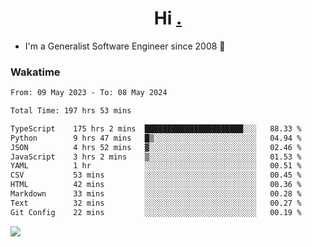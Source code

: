 <h1 align="center">Hi <a href="https://www.hackerrank.com/erasmosaraujo">.</a></h1>
 
- I'm a Generalist Software Engineer  since 2008 🚀
<!--  
<p align="left">
  <a href="https://github.com/erasmosoares/github-readme-stats">
    <img
      align="center"
      src="https://github-readme-stats.vercel.app/api/top-langs/?username=erasmosoares&theme=radical&layout=compact"
    />
  </a>
  <a href="https://github.com/erasmosoares/github-readme-stats">
    [![Harlok's WakaTime stats](https://github-readme-stats.vercel.app/api/wakatime?username=ffflabs)](https://github.com/anuraghazra/github-readme-stats)
  </a>
</p>

<!--
 ### Repo 
 
<p align="left">
 <a href="https://github.com/erasmosoares/github-readme-stats">
    <img
      align="center"
      height="165"
      src="https://github-readme-stats.vercel.app/api/pin?username=erasmosoares&repo=sample-node&title_color=fff&icon_color=f9f9f9&text_color=9f9f9f&bg_color=151515"
    />
  </a>
  <a href="https://github.com/erasmosoares/github-readme-stats">
    <img
      align="center"
      height="165"
      src="https://github-readme-stats.vercel.app/api/pin?username=erasmosoares&repo=sample-node&title_color=fff&icon_color=f9f9f9&text_color=9f9f9f&bg_color=151515"
    />
  </a>
</p>
-->

 ### Wakatime 

<!--START_SECTION:waka-->

```txt
From: 09 May 2023 - To: 08 May 2024

Total Time: 197 hrs 53 mins

TypeScript    175 hrs 2 mins  ██████████████████████░░░   88.33 %
Python        9 hrs 47 mins   █▒░░░░░░░░░░░░░░░░░░░░░░░   04.94 %
JSON          4 hrs 52 mins   ▓░░░░░░░░░░░░░░░░░░░░░░░░   02.46 %
JavaScript    3 hrs 2 mins    ▒░░░░░░░░░░░░░░░░░░░░░░░░   01.53 %
YAML          1 hr            ░░░░░░░░░░░░░░░░░░░░░░░░░   00.51 %
CSV           53 mins         ░░░░░░░░░░░░░░░░░░░░░░░░░   00.45 %
HTML          42 mins         ░░░░░░░░░░░░░░░░░░░░░░░░░   00.36 %
Markdown      33 mins         ░░░░░░░░░░░░░░░░░░░░░░░░░   00.28 %
Text          32 mins         ░░░░░░░░░░░░░░░░░░░░░░░░░   00.27 %
Git Config    22 mins         ░░░░░░░░░░░░░░░░░░░░░░░░░   00.19 %
```

<!--END_SECTION:waka-->

![](https://komarev.com/ghpvc/?username=erasmosoares&color=brightgreen)
